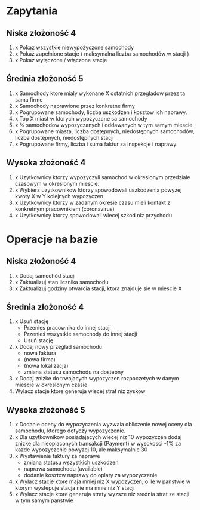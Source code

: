 # Zapytania 

## Niska złożoność 4
1. x Pokaż wszystkie niewypożyczone samochody
1. x Pokaż zapełnione stacje ( maksymalna liczba samochodów w stacji )
1. x Pokaż wyłączone / włączone stacje

## Średnia złożoność 5 
1. x Samochody ktore mialy wykonane X ostatnich przegladow przez ta sama firme
1. x Samochody naprawione przez konkretne firmy
1. x Pogrupowane samochody, liczba uszkodzen i kosztow ich naprawy.
1. x Top X miast w ktorych wypozyczane sa samochody 
1. x % samochodow wypozyczanych i oddawanych w tym samym miescie 
1. x Pogrupowane miasta, liczba dostępnych, niedostępnych samochodów, liczba dostępnych, niedostępnych stacji
1. x Pogrupowane firmy, liczba i suma faktur za inspekcje i naprawy

## Wysoka złożoność 4
1. x Uzytkownicy ktorzy wypozyczyli samochod w okreslonym przedziale czasowym w okreslonym miescie.
1. x Wybierz uzytkownikow ktorzy spowodowali uszkodzenia powyzej kwoty X w Y kolejnych wypozyczen.
1. x Uzytkownicy ktorzy w zadanym okresie czasu mieli kontakt z konkretnym pracownikiem (coronavirus)
1. x Uzytkownicy ktorzy spowodowali wiecej szkod niz przychodu

# Operacje na bazie

## Niska złożoność 4
1. x Dodaj samochód stacji
1. x Zaktualizuj stan licznika samochodu
1. x Zaktualizuj godziny otwarcia stacji, ktora znajduje sie w miescie X

## Średnia złożoność  4
1. x Usuń stację
    * Przenies pracownika do innej stacji
    * Przenieś wszystkie samochody do innej stacji
    * Usuń stację
1. x Dodaj nowy przeglad samochodu
    * nowa faktura
    * (nowa firma)
    * (nowa lokalizacja)
    * zmiana statusu samochodu na dostepny
1. x Dodaj znizke do trwajacych wypozyczen rozpoczetych w danym miescie w okreslonym czasie
1. Wylacz stacje ktore generuja wiecej strat niz zyskow

## Wysoka złożoność 5
1. x Dodanie oceny do wypozyczenia wyzwala obliczenie nowej oceny dla samochodu, ktorego dotyczy wypozyczenie.
1. x Dla uzytkownikow posiadajacych wiecej niz 10 wypozyczen dodaj znizke dla nieoplaconych transakcji (Payment) w wysokosci -1% za kazde wypozyczenie powyzej 10, ale maksymalnie 30
1. x Wystawienie faktury za naprawe
    * zmiana statusu wszystkich uszkodzen
    * naprawa samochodu (available)
    * dodanie kosztow naprawy do oplaty za wypozyczenie
1. x Wylacz stacje ktore maja mniej niz X wypozyczen, o ile w panstwie w ktorym wystepuje stacja nie ma mnie niz Y stacji
1. x Wylacz stacje ktore generuja straty wyzsze niz srednia strat ze stacji w tym samym panstwie


